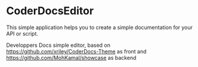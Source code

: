 # CoderDocsEditor
This simple application helps you to create a simple documentation for your API or script.

Developpers Docs simple editor, based on https://github.com/xriley/CoderDocs-Theme as front and https://github.com/MohKamal/showcase as backend
